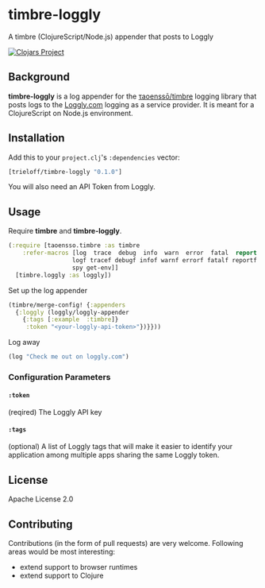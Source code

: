 # timbre-loggly
A timbre (ClojureScript/Node.js) appender that posts to Loggly

[![Clojars Project](https://img.shields.io/clojars/v/trieloff/timbre-loggly.svg)](https://clojars.org/trieloff/timbre-loggly)

## Background

**timbre-loggly** is a log appender for the [τaoenssō/timbre](https://github.com/ptaoussanis/timbre) logging library that posts logs to the [Loggly.com](https://www.loggly.com) logging as a service provider. It is meant for a ClojureScript on Node.js environment.

## Installation

Add this to your `project.clj`'s `:dependencies` vector:

```clojure
[trieloff/timbre-loggly "0.1.0"]
```

You will also need an API Token from Loggly.

## Usage

Require **timbre** and **timbre-loggly**.

```clojure
(:require [taoensso.timbre :as timbre
    :refer-macros [log  trace  debug  info  warn  error  fatal  report
                  logf tracef debugf infof warnf errorf fatalf reportf
                  spy get-env]]
  [timbre.loggly :as loggly])
```

Set up the log appender

```clojure
(timbre/merge-config! {:appenders 
  {:loggly (loggly/loggly-appender 
    {:tags [:example  :timbre]}
     :token "<your-loggly-api-token>"})}}))
```

Log away

```clojure
(log "Check me out on loggly.com")
```

### Configuration Parameters

#### `:token`

(reqired) The Loggly API key

#### `:tags`

(optional) A list of Loggly tags that will make it easier to identify your application among multiple apps sharing the same Loggly token.

## License

Apache License 2.0

## Contributing

Contributions (in the form of pull requests) are very welcome. Following areas would be most interesting:

- extend support to browser runtimes
- extend support to Clojure